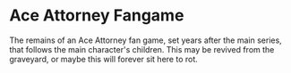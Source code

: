 Ace Attorney Fangame
==============
The remains of an Ace Attorney fan game, set years after the main series, that follows the main character's children. This may be revived from the graveyard, or maybe this will forever sit here to rot.

